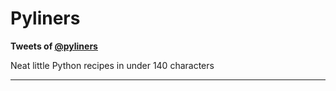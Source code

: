 # Pyliners

**Tweets of [@pyliners](https://twitter.com/pyliners)**

Neat little Python recipes in under 140 characters


_____
